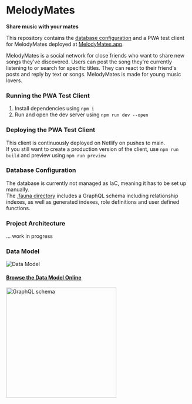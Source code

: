 # MelodyMates

**Share music with your mates**

This repository contains the [database configuration](https://github.com/koenidv/MelodyMates/tree/main/.fauna) and a PWA test client for MelodyMates deployed at [MelodyMates.app](https://melodymates.app).

MelodyMates is a social network for close friends who want to share new songs they've discovered.
Users can post the song they're currently listening to or search for specific titles.
They can react to their friend's posts and reply by text or songs. MelodyMates is made for young music lovers.

### Running the PWA Test Client

1. Install dependencies using `npm i`
2. Run and open the dev server using `npm run dev --open`

### Deploying the PWA Test Client

This client is continuously deployed on Netlify on pushes to main.  
If you still want to create a production version of the client, use `npm run build` and preview using `npm run preview`

### Database Configuration

The database is currently not managed as IaC, meaning it has to be set up manually.  
The [.fauna directory](https://github.com/koenidv/MelodyMates/tree/main/.fauna) includes a GraphQL schema including relationship indexes, as well as generated indexes, role definitions and user defined functions.

### Project Architecture
... work in progress

### Data Model
![Data Model](https://user-images.githubusercontent.com/32238636/234260833-f57e03cb-11a6-4841-bcd5-f1e686b2f7ec.png)

#### [Browse the Data Model Online](https://app.graphqleditor.com/florians-workspace/melodymates?v=latest&c=off&pane=relation)
[<img src="https://user-images.githubusercontent.com/32238636/234260989-8a196c06-4336-427a-b1e5-8905ad72aaac.png" alt="GraphQL schema" width="300">](https://app.graphqleditor.com/florians-workspace/melodymates?v=latest&c=off&pane=relation)

